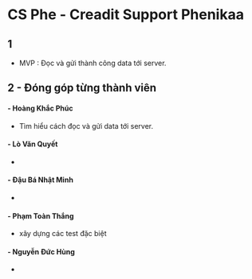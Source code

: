 # CS Phe - Creadit Support Phenikaa

## 1
- MVP : Đọc và gửi thành công data tới server.

## 2 - Đóng góp từng thành viên

#### - Hoàng Khắc Phúc
- Tìm hiểu cách đọc và gửi data tới server.

#### - Lò Văn Quyết
- 

#### - Đậu Bá Nhật Minh
- 

#### - Phạm Toàn Thắng
- xây dựng các test đặc biệt

#### - Nguyễn Đức Hùng
- 



